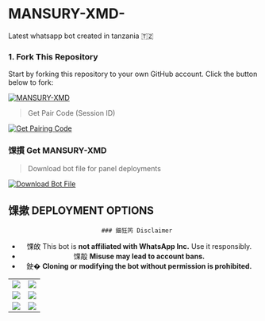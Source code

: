 # MANSURY-XMD-
Latest whatsapp bot created in tanzania 🇹🇿 
### 1. Fork This Repository

Start by forking this repository to your own GitHub account. Click the button below to fork:

  <a href="https://github.com/Mansurynassoro/MANSURY-XMD-/fork"><img title="MANSURY-XMD" src="https://img.shields.io/badge/MANSURY-XMD XD-h?color=blue&style=for-the-badge&logo=stackshare"></a>

> Get Pair Code (Session ID)

<p align="left">  
<a href='https://mansury-xmd-session.onrender.com' target="_blank"><img alt='Get Pairing Code' src='https://img.shields.io/badge/Get%20Pairing%20Code-000000?style=for-the-badge&logo=codefactor&logoColor=white'/></a>  
</p>  

### 馃摜 Get MANSURY-XMD 

> Download bot file for panel deployments

[![Download Bot File](https://img.shields.io/badge/Download%20Bot-file-FF009D?style=for-the-badge&logo=github&logoColor=white)](https://github.com/Mansurynassoro/MANSURY-XMD-/archive/refs/heads/main.zip)

## 馃摗 DEPLOYMENT OPTIONS
<div align="center">
  <table>
    <tr>
      <td><a href="https://dashboard.heroku.com/new?template=https://github.com/Mansurynassoro/MANSURY-XMD" target="_blank"><img src="https://img.shields.io/badge/Heroku-430098?style=for-the-badge&logo=heroku&logoColor=white&labelColor=000000&color=00ffff"/></a></td>
      <td><a href="https://talkdrove.com" target="_blank"><img src="https://img.shields.io/badge/TalkDrove-6971FF?style=for-the-badge&logo=github&logoColor=white&labelColor=000000"/></a></td>
    </tr>
    <tr>
      <td><a href="https://github.com/Mansurynassoro/MANSURY-XMD-" target="_blank"><img src="https://img.shields.io/badge/Koyeb-FF009D?style=for-the-badge&logo=koyeb&logoColor=white&labelColor=000000"/></a></td>
      <td><a href="https://railway.app/new" target="_blank"><img src="https://img.shields.io/badge/Railway-FF8700?style=for-the-badge&logo=railway&logoColor=white&labelColor=000000"/></a></td>
    </tr>
    <tr>
      <td><a href="https://dashboard.render.com/web/new" target="_blank"><img src="https://img.shields.io/badge/Render-000000?style=for-the-badge&logo=render&logoColor=white&labelColor=000000&color=00ffaa"/></a></td>
      <td><a href="https://app.netlify.com/" target="_blank"><img src="https://img.shields.io/badge/Netlify-CC00FF?style=for-the-badge&logo=huggingface&logoColor=white&labelColor=000000"/></a></td
      
      ### 鈿狅笍 Disclaimer

- 馃敀 This bot is **not affiliated with WhatsApp Inc.** Use it responsibly.  
- 馃毃 **Misuse may lead to account bans.**  
- 鉂� **Cloning or modifying the bot without permission is prohibited.**

